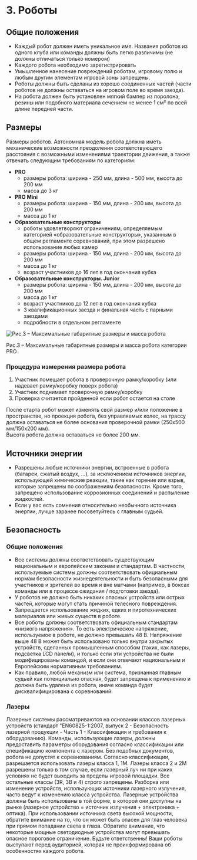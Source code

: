# 3. Роботы

## Общие положения

* Каждый робот должен иметь уникальное имя. Названия роботов из одного клуба или команды должны быть легко различимы (не должны отличаться только номером)
* Каждого робота необходимо зарегистрировать
* Умышленное нанесение повреждений роботам, игровому полю и любым другим элементам игровой зоны запрещены. 
* Роботы должны быть сделаны из хорошо соединенных частей (части роботов не должны оставаться на игровом поле во время заезда).
* На робота должен быть установлен мягкий бампер из поролона, резины или подобного материала сечением не менее 1 см² по всей длине передней части.


## Размеры

Размеры роботов. Автономная модель робота должна иметь механические возможности преодоления соответствующего расстояния 
с возможными изменениями траектории движения, а также отвечать следующим требованиям по категориям:
* **PRO**
    - размеры робота: ширина - 250 мм, длина - 500 мм, высота до 200 мм
    - масса до 3 кг
* **PRO Mini**
    - размеры робота: ширина - 150 мм, длина - 200 мм, высота до 200 мм
    - масса до 1 кг
* **Образовательные конструкторы**
    - роботы удовлетворяют ограничениям, определяемым категорией «образовательные конструкторы», указанным в общем регламенте соревнований, при этом разрешено использование любых камер
    - размеры робота: ширина - 150 мм, длина - 200 мм, высота до 200 мм
    - масса до 1 кг
    - возраст участников до 16 лет в год окончания кубка
* **Образовательные конструкторы. Junior**
    - размеры робота: ширина - 150 мм, длина - 200 мм, высота до 200 мм
    - масса до 1 кг
    - возраст участников до 12 лет в год окончания кубка
    - 3 квалификационных заезда и финальная часть с парными заездами
    - подробности в отдельном регламенте

![Рис.3 – Максимальные габаритные размеры и масса робота](../images/3-1.png)

Рис.3 – Максимальные габаритные размеры и масса робота категории PRO

### Процедура измерения размера робота
1. Участник помещает робота в проверочную рамку/коробку (или надевает рамку/коробку поверх робота)
2. Участник поднимает проверочную рамку/коробку
3. Проверка считается пройденной если робот остается на столе

После старта робот может изменять свой размер и/или положение в пространстве, 
но проекция робота, без управляемых колес, на трассу должна оставаться не более основания проверочной рамки (250х500 мм/150х200 мм).   
Высота робота должна оставаться не более 200 мм.

## Источники энергии

* Разрешены любые источники энергии, встроенные в робота (батареи, сжатый воздух, ...), за исключением 
источников энергии, использующей химические реакции, такие как горение или взрыв, которые запрещены по соображениям 
безопасности. Кроме того, запрещено использование коррозионных соединений и распыление жидкостей.
* Если у вас есть сомнения относительно необычного источника энергии, лучше заранее посоветуйтесь с главным судьей.


## Безопасность

### Общие положения

* Все системы должны соответствовать существующим национальным и европейским законам и стандартам. В частности, 
используемые системы должны соответствовать официальным нормам безопасности жизнедеятельности и быть безопасными для 
участников и зрителей во время и вне матчами (например, в боксах команды или в процессе ожидания / подготовки заезда). 
* У роботов не должно быть никаких опасных устройств или острых частей, которые могут стать причиной телесного 
повреждения. 
* Запрещается использование жидких, едких и пиротехнических материалов или живых существ в роботе. 
* Все роботы должны соответствовать официальным стандартам «низкого напряжения». То есть электрическое напряжение, 
используемое в роботе, не должно превышать 48 В. Напряжение выше 48 В может быть использовано только внутри закрытых 
устройств, сделанных промышленным способом (таких, как лазеры, подсветка LCD панели), и только если эти устройства не 
были модифицированы командой, и если они отвечают национальным и Европейским нормативным требованиям. 
* Как правило, любой механизм или система, признанная главным судьей как потенциально опасная, будет запрещена к применению и 
должна быть удалена из робота, иначе команда будет дисквалифицирована с соревнований.

### Лазеры

Лазерные системы рассматриваются на основании классов лазерных устройств (стандарт "EN60825-1:2007, выпуск 2 - 
Безопасность лазерной продукции - Часть 1 - Классификация и требования к оборудованию). Команды, использующие лазеры, 
должны предоставить параметры оборудования согласно классификации или спецификацию компонента с лазером. Без подобных 
документов, робота не допустят к соревнованиям. Согласно классификации, разрешается использовать лазеры класса 1, 1М. 
Лазеры класса 2 и 2М разрешены только в том случае, если лазерный луч ни при каких условиях не будет выходить за пределы 
игровой площадки. Все остальные классы (3R, 3B и 4) строго запрещены. Разборка или изменение устройств, использующих 
источники лазерного излучения, часто ведут к изменению класса устройства. Лазерные устройства должны быть использованы в 
той форме, в которой они доступны на рынке (лазерное устройство = источник излучения + электроника + оптика). При использовании источника света высокой мощности, обратите внимание на то, что он может быть опасен 
для глаз человека при прямом попадании света в глаза. Обратите внимание, что некоторые мощные светодиодные устройства 
могут превышать опасное пороговое ограничение. Будьте ответственны! Ваши роботы выступают перед аудиторией, которая не 
проинформирована об особенностях каждого робота.
